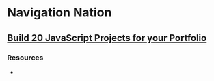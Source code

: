 # Navigation Nation
## [Build 20 JavaScript Projects for your Portfolio](https://zerotomastery.io/courses/javascript-projects/)

### Resources
- []() 